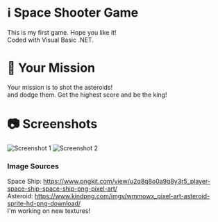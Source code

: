 # ℹ Space Shooter Game
This is my first game. Hope you like it!  
Coded with Visual Basic .NET.  

# 🚀 Your Mission
Your mission is to shot the asteroids!  
and dodge them. Get the highest score and be the king!

# 📷 Screenshots
![Screenshot 1](https://i.imgur.com/q5YPrNl.png)
![Screenshot 2](https://i.imgur.com/M6dLikk.png)

### Image Sources
Space Ship: https://www.pngkit.com/view/u2q8q8o0a9q8y3r5_player-space-ship-space-ship-png-pixel-art/  
Asteroid: https://www.kindpng.com/imgv/wmmowx_pixel-art-asteroid-sprite-hd-png-download/  
I'm working on new textures!
